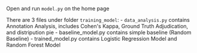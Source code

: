 Open and run `model.py` on the home page

There are 3 files under folder `training_model`:
    - `data_analysis.py` contains Annotation Analysis, includes Cohen's Kappa, Ground Truth Adjudication, and distripution pie
    - baseline_model.py contains simple baseline (Random Baseline)
    - trained_model.py contains Logistic Regression Model and Random Forest Model
